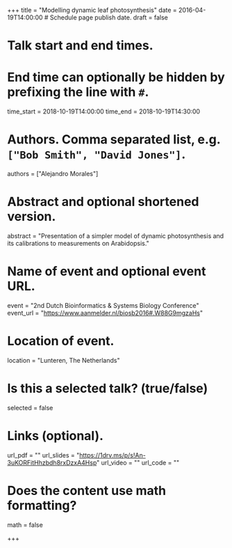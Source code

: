 +++
title = "Modelling dynamic leaf photosynthesis"
date = 2016-04-19T14:00:00  # Schedule page publish date.
draft = false

# Talk start and end times.
#   End time can optionally be hidden by prefixing the line with `#`.
time_start = 2018-10-19T14:00:00
time_end = 2018-10-19T14:30:00

# Authors. Comma separated list, e.g. `["Bob Smith", "David Jones"]`.
authors = ["Alejandro Morales"]

# Abstract and optional shortened version.
abstract = "Presentation of a simpler model of dynamic photosynthesis and its calibrations to measurements on Arabidopsis."

# Name of event and optional event URL.
event = "2nd Dutch Bioinformatics & Systems Biology Conference"
event_url = "https://www.aanmelder.nl/biosb2016#.W88G9mgzaHs"

# Location of event.
location = "Lunteren, The Netherlands"

# Is this a selected talk? (true/false)
selected = false


# Links (optional).
url_pdf = ""
url_slides = "https://1drv.ms/p/s!An-3uKORFitHhzbdh8rxDzxA4Hsp"
url_video = ""
url_code = ""

# Does the content use math formatting?
math = false

+++


